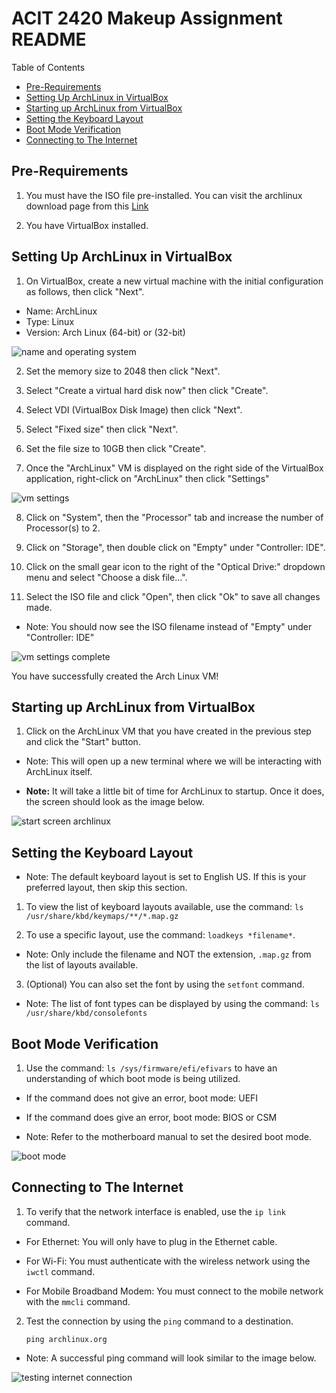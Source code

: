# ACIT 2420 Makeup Assignment README

Table of Contents
- [Pre-Requirements](#pre-requirements)
- [Setting Up ArchLinux in VirtualBox](#setting-up-archlinux-in-virtualbox)
- [Starting up ArchLinux from VirtualBox](#starting-up-archlinux-from-virtualbox)
- [Setting the Keyboard Layout](#setting-the-keyboard-layout)
- [Boot Mode Verification](#boot-mode-verification)
- [Connecting to The Internet](#connecting-to-the-internet)

## Pre-Requirements

1. You must have the ISO file pre-installed. You can visit the archlinux download page from this [Link](https://archlinux.org/download/)

2. You have VirtualBox installed.

## Setting Up ArchLinux in VirtualBox

1. On VirtualBox, create a new virtual machine with the initial configuration as follows, then click "Next".
- Name: ArchLinux
- Type: Linux
- Version: Arch Linux (64-bit) or (32-bit)

![name and operating system](images/ss1.png)

2. Set the memory size to 2048 then click "Next".

3. Select "Create a virtual hard disk now" then click "Create".

4. Select VDI (VirtualBox Disk Image) then click "Next".

5. Select "Fixed size" then click "Next".

6. Set the file size to 10GB then click "Create".

7. Once the "ArchLinux" VM is displayed on the right side of the VirtualBox application, right-click on "ArchLinux" then click "Settings"

![vm settings](images/ss2.png)

8. Click on "System", then the  "Processor" tab and increase the number of Processor(s) to 2.

9. Click on "Storage", then double click on "Empty" under "Controller: IDE".

10. Click on the small gear icon to the right of the "Optical Drive:" dropdown menu and select "Choose a disk file...".

11. Select the ISO file and click "Open", then click "Ok" to save all changes made.

- Note: You should now see the ISO filename instead of "Empty" under "Controller: IDE"

![vm settings complete](images/ss3.png)

You have successfully created the Arch Linux VM!

## Starting up ArchLinux from VirtualBox

1. Click on the ArchLinux VM that you have created in the previous step and click the "Start" button.

- Note: This will open up a new terminal where we will be interacting with ArchLinux itself.

- **Note:** It will take a little bit of time for ArchLinux to startup. Once it does, the screen should look as the image below.

![start screen archlinux](images/ss4.png)

## Setting the Keyboard Layout

- Note: The default keyboard layout is set to English US. If this is your preferred layout, then skip this section.

1. To view the list of keyboard layouts available, use the command: `ls /usr/share/kbd/keymaps/**/*.map.gz`

2. To use a specific layout, use the command: `loadkeys *filename*`.

- Note: Only include the filename and NOT the extension, `.map.gz` from the list of layouts available.

3. (Optional) You can also set the font by using the `setfont` command.

- Note: The list of font types can be displayed by using the command: `ls /usr/share/kbd/consolefonts`

## Boot Mode Verification

1. Use the command: `ls /sys/firmware/efi/efivars` to have an understanding of which boot mode is being utilized.

- If the command does not give an error, boot mode: UEFI

- If the command does give an error, boot mode: BIOS or CSM

- Note: Refer to the motherboard manual to set the desired boot mode.

![boot mode](images/ss5.png)

## Connecting to The Internet

1. To verify that the network interface is enabled, use the `ip link` command.

- For Ethernet: You will only have to plug in the Ethernet cable.

- For Wi-Fi: You must authenticate with the wireless network using the `iwctl` command.

- For Mobile Broadband Modem: You must connect to the mobile network with the `mmcli` command.

2. Test the connection by using the `ping` command to a destination.

	`ping archlinux.org`

- Note: A successful ping command will look similar to the image below.

![testing internet connection](images/ss6.png)















